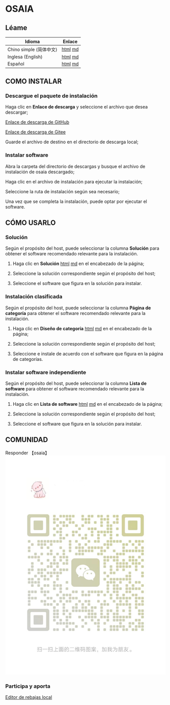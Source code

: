 # OSAIA

## Léame

| Idioma | Enlace |
|----------|------|
| Chino simple (简体中文) | [html](./index.html) [md](./README.md) |
| Inglesa (English) | [html](./index.en.html) [md](./README.en.md) |
| Español | [html](./index.es.html) [md](./README.es.md) |

## COMO INSTALAR

### Descargue el paquete de instalación

Haga clic en **Enlace de descarga** y seleccione el archivo que desea descargar;

[Enlace de descarga de GitHub](https://github.com/david921518/osaia/releases/latest)

[Enlace de descarga de Gitee](https://gitee.com/david921518/osaia/releases/latest)

Guarde el archivo de destino en el directorio de descarga local;

### Instalar software

Abra la carpeta del directorio de descargas y busque el archivo de instalación de osaia descargado;

Haga clic en el archivo de instalación para ejecutar la instalación;

Seleccione la ruta de instalación según sea necesario;

Una vez que se completa la instalación, puede optar por ejecutar el software.

## CÓMO USARLO

### Solución

Según el propósito del host, puede seleccionar la columna **Solución** para obtener el software recomendado relevante para la instalación.

1. Haga clic en **Solución** [html](./solution/index.es.html) [md](./solution/README.es.md) en el encabezado de la página;

2. Seleccione la solución correspondiente según el propósito del host;

3. Seleccione el software que figura en la solución para instalar.

### Instalación clasificada

Según el propósito del host, puede seleccionar la columna **Página de categoría** para obtener el software recomendado relevante para la instalación.

1. Haga clic en **Diseño de categoría** [html](./section/index.es.html) [md](./section/README.es.md) en el encabezado de la página;

2. Seleccione la solución correspondiente según el propósito del host;

3. Seleccione e instale de acuerdo con el software que figura en la página de categorías.

### Instalar software independiente

Según el propósito del host, puede seleccionar la columna **Lista de software** para obtener el software recomendado relevante para la instalación.

1. Haga clic en **Lista de software** [html](./app/index.es.html) [md](./app/README.es.md) en el encabezado de la página;

2. Seleccione la solución correspondiente según el propósito del host;

3. Seleccione el software que figura en la solución para instalar.

## COMUNIDAD

Responder 【osaia】 ![WeChatQrCode#300px](./images/wx_qrcode.jpg)

### Participa y aporta

[Editor de rebajas local](./editor/index.html)